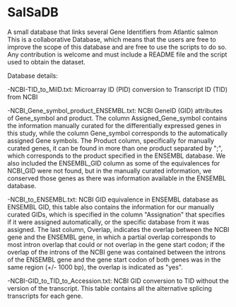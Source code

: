 # SalSaDB
A small database that links several Gene Identifiers from Atlantic salmon
This is a collaborative Database, which means that the users are free to improve the scope of this database and are free to use the scripts to do so. Any contribution is welcome and must include a README file and the script used to obtain the dataset.

Database details:

-NCBI-TID_to_MiID.txt: 
Microarray ID (PID) conversion to Transcript ID (TID) from NCBI

-NCBI_Gene_symbol_product_ENSEMBL.txt: 
NCBI GeneID (GID) attributes of Gene_symbol and product. The column Assigned_Gene_symbol contains the information manually curated for the differentially expressed genes in this study, while the column Gene_symbol corresponds to the automatically assigned Gene symbols. The Product column, specifically for manually curated genes, it can be found in more than one product separated by ";", which corresponds to the product specified in the ENSEMBL database. We also included the ENSEMBL_GID column as some of the equivalences for NCBI_GID were not found, but in the manually curated information, we conserved those genes as there was information available in the ENSEMBL database.

-NCBI_to_ENSEMBL.txt: 
NCBI GID equivalence in ENSEMBL database as ENSEMBL GID, this table also contains the information for our manually curated GIDs, which is specified in the column "Assignation" that specifies if it were assigned automatically, or the specific database from it was assigned. The last column, Overlap, indicates the overlap between the NCBI gene and the ENSEMBL gene, in which a partial overlap corresponds to most intron overlap that could or not overlap in the gene start codon; if the overlap of the introns of the NCBI gene was contained between the introns of the ENSEMBL gene and the gene start codon of both genes was in the same region (+/- 1000 bp), the overlap is indicated as "yes".

-NCBI-GID_to_TID_to_Accession.txt: 
NCBI GID conversion to TID without the version of the transcript. This table contains all the alternative splicing transcripts for each gene.
